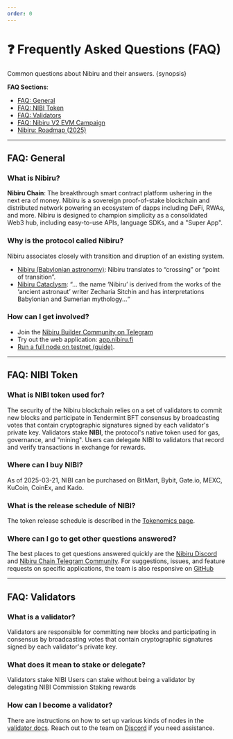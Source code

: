 ```yaml
---
order: 0
---
```

# ❓ Frequently Asked Questions (FAQ)

Common questions about Nibiru and their answers. {synopsis}

**FAQ Sections**:

- [FAQ: General](#faq-general)
- [FAQ: NIBI Token](#faq-nibi-token)
- [FAQ: Validators](#faq-validators)
- [FAQ: Nibiru V2 EVM Campaign](./evm-campaign.md)
- [Nibiru: Roadmap (2025)](../../ecosystem/future/)

---

## FAQ: General

### What is Nibiru?

**Nibiru Chain**: The breakthrough smart contract platform ushering in the next
era of money. Nibiru is a sovereign proof-of-stake blockchain and distributed
network powering an ecosystem of dapps including DeFi, RWAs, and more. Nibiru is
designed to champion simplicity as a consolidated Web3 hub, including easy-to-use
APIs, language SDKs, and a "Super App".

### Why is the protocol called Nibiru?

Nibiru associates closely with transition and diruption of an existing system.

* [Nibiru (Babylonian
  astronomy)](https://en.wikipedia.org/wiki/Nibiru\_\(Babylonian\_astronomy\)):
  Nibiru translates to “crossing” or “point of transition”.
* [Nibiru Cataclysm](https://en.wikipedia.org/wiki/Nibiru\_cataclysm): “... the
  name ‘Nibiru’ is derived from the works of the ‘ancient astronaut’ writer
  Zecharia Sitchin and has interpretations Babylonian and Sumerian mythology...“

### How can I get involved?

* Join the [Nibiru Builder Community on Telegram](https://t.me/nibiruchain)
* Try out the web application: [app.nibiru.fi](https://app.nibiru.fi)
* [Run a full node on testnet (guide)](../run-nodes/testnet/).

---

## FAQ: NIBI Token

### What is NIBI token used for?

The security of the Nibiru blockchain relies on a set of validators to commit new
blocks and participate in Tendermint BFT consensus by broadcasting votes that
contain cryptographic signatures signed by each validator's private key.
Validators stake **NIBI**, the protocol's native token used for gas, governance,
and "mining". Users can delegate NIBI to validators that record and verify
transactions in exchange for rewards.

### Where can I buy NIBI?

As of 2025-03-21, NIBI can be purchased on BitMart, Bybit, Gate.io, MEXC, KuCoin, CoinEx, and Kado.

### What is the release schedule of NIBI?

The token release schedule is described in the [Tokenomics page](../learn/tokenomics.md).

### Where can I go to get other questions answered?

The best places to get questions answered quickly are the [Nibiru
Discord](https://discord.gg/HFvbn7Wtud) and [Nibiru Chain Telegram
Community](https://t.me/nibiruchain).  For suggestions, issues, and feature
requests on specific applications, the team is also responsive on [GitHub](https://github.com/NibiruChain/website-help)

---

## FAQ: Validators

### What is a validator?

Validators are responsible for committing new blocks and participating in
consensus by broadcasting votes that contain cryptographic signatures signed by
each validator's private key.

### What does it mean to stake or delegate?

Validators stake NIBI Users can stake without being a validator by delegating
NIBI Commission Staking rewards

### How can I become a validator?

There are instructions on how to set up various kinds of nodes in the [validator
docs](../run-nodes/validators). Reach out to the team on
[Discord](https://discord.gg/HFvbn7Wtud) if you need assistance.
